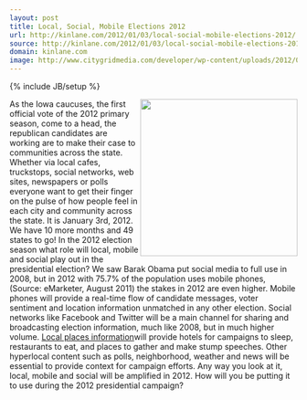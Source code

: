 ```yaml
---
layout: post
title: Local, Social, Mobile Elections 2012
url: http://kinlane.com/2012/01/03/local-social-mobile-elections-2012/
source: http://kinlane.com/2012/01/03/local-social-mobile-elections-2012/
domain: kinlane.com
image: http://www.citygridmedia.com/developer/wp-content/uploads/2012/01/iowa-caucus-2012-300x281.jpg
---
```

{% include JB/setup %}<p><!DOCTYPE html PUBLIC "-//W3C//DTD XHTML 1.0 Transitional//EN"
    "http://www.w3.org/TR/xhtml1/DTD/xhtml1-transitional.dtd">
<html xmlns="http://www.w3.org/1999/xhtml">
  <head>
    <title></title>
  </head>
  <body>
    <img title="iowa-caucus-2012" src="http://www.citygridmedia.com/developer/wp-content/uploads/2012/01/iowa-caucus-2012-300x281.jpg" alt="" width="275" align="right" />As the Iowa caucuses, the
    first official vote of the 2012 primary season, come to a head, the republican candidates are working are to make their case to communities across the state. Whether via local cafes, truckstops,
    social networks, web sites, newspapers or polls everyone want to get their finger on the pulse of how people feel in each city and community across the state. It is January 3rd, 2012. We have 10
    more months and 49 states to go! In the 2012 election season what role will local, mobile and social play out in the presidential election? We saw Barak Obama put social media to full use in
    2008, but in 2012 with 75.7% of the population uses mobile phones, (Source: eMarketer, August 2011) the stakes in 2012 are even higher. Mobile phones will provide a real-time flow of candidate
    messages, voter sentiment and location information unmatched in any other election. Social networks like Facebook and Twitter will be a main channel for sharing and broadcasting election
    information, much like 2008, but in much higher volume. <a title="local places information" href="http://docs.citygridmedia.com/display/citygridv2/Content+by+CityGrid">Local places
    information</a>will provide hotels for campaigns to sleep, restaurants to eat, and places to gather and make stump speeches. Other hyperlocal content such as polls, neighborhood, weather and news
    will be essential to provide context for campaign efforts. Any way you look at it, local, mobile and social will be amplified in 2012. How will you be putting it to use during the 2012
    presidential campaign?
  </body>
</html></p>
